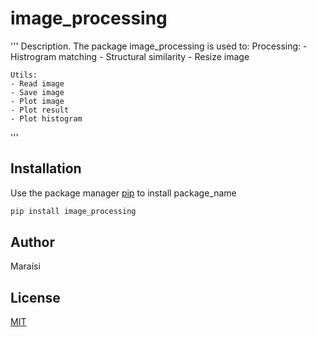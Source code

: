 # image_processing

'''
Description. 
The package image_processing is used to:
	Processing:
	- Histrogram matching
	- Structural similarity
	- Resize image
	
	Utils:
	- Read image
	- Save image
	- Plot image
	- Plot result
	- Plot histogram

'''

## Installation

Use the package manager [pip](https://pip.pypa.io/en/stable/) to install package_name

```bash
pip install image_processing
```

## Author
Maraísi

## License
[MIT](https://choosealicense.com/licenses/mit/)
